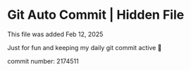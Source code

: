 # Git Auto Commit | Hidden File

This file was added Feb 12, 2025

Just for fun and keeping my daily git commit active 🤪

commit number: 2174511
